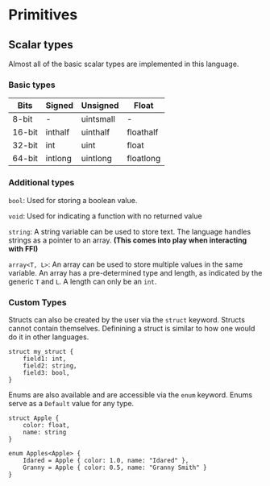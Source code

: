 # Primitives

## Scalar types

Almost all of the basic scalar types are implemented in this language.

### Basic types

| Bits | Signed | Unsigned | Float |
|------|--------|----------|-------|
| 8-bit | - | uintsmall | - |
| 16-bit | inthalf | uinthalf | floathalf |
| 32-bit | int | uint | float |
| 64-bit | intlong | uintlong | floatlong |

### Additional types

`bool`: Used for storing a boolean value.

`void`: Used for indicating a function with no returned value

`string`: A string variable can be used to store text. The language handles strings as a pointer to an array. __(This comes into play when interacting with FFI)__

`array<T, L>`: An array can be used to store multiple values in the same variable. An array has a pre-determined type and length, as indicated by the generic `T` and `L`. A length can only be an `int`.

### Custom Types

Structs can also be created by the user via the `struct` keyword. Structs cannot contain themselves.
Definining a struct is similar to how one would do it in other languages.

```fog
struct my_struct {
    field1: int,
    field2: string,
    field3: bool,
}
```

Enums are also available and are accessible via the `enum` keyword. Enums serve as a `Default` value for any type.

```fog
struct Apple {
    color: float,
    name: string
}

enum Apples<Apple> {
    Idared = Apple { color: 1.0, name: "Idared" },
    Granny = Apple { color: 0.5, name: "Granny Smith" }
}
```
